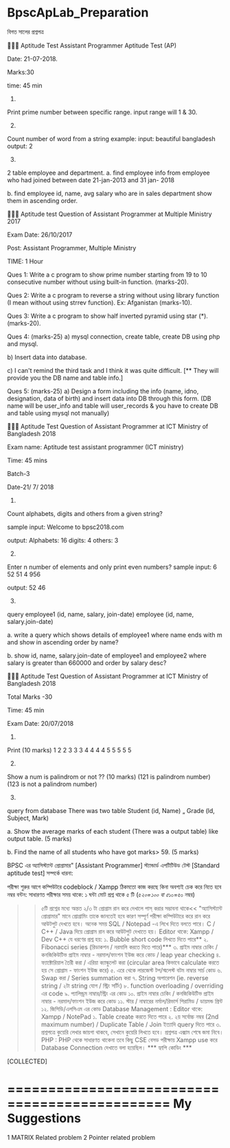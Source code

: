 # BpscApLab_Preparation
বিগত সালের প্রশ্নপত্র

🎯🎯🎯
Aptitude Test Assistant Programmer
Aptitude Test (AP)

Date: 21-07-2018.

Marks:30

time: 45 min

01. 
Print prime number between specific range. input range will 1 & 30.

02. 
Count number of word from a string
example: 
input: beautiful bangladesh 
output: 2

3. 
2 table employee and department.
a. find employee info from employee who had joined between date 21-jan-2013 and 31 jan- 2018

b. find employee id, name, avg salary who are in sales department show them in ascending order.

🎯🎯🎯
Aptitude test Question of Assistant Programmer at Multiple Ministry 2017

Exam Date: 26/10/2017

Post: 
Assistant Programmer, Multiple Ministry

TIME: 1 Hour

Ques 1: 
Write a c program to show prime number starting from 19 to 10 consecutive number without using built-in function. (marks-20).

Ques 2: 
Write a c program to reverse a string
without using library function (I mean without
using strrev function). Ex: Afganistan (marks-10).

Ques 3: 
Write a c program to show half inverted pyramid using star (*). (marks-20).

Ques 4: (marks-25)
a)
mysql connection, create table, create DB using php and mysql.

b)
Insert data into database.

c)
I can't remind the third task and I think it was quite difficult.
[** They will provide you the DB name and table info.]

Ques 5: (marks-25)
a)
Design a form including the info (name, idno, designation, data of birth) and insert data into DB through this form. (DB name will be user_info and table will user_records & you have to create DB and table using mysql not manually)

🎯🎯🎯
Aptitude Test Question of Assistant
Programmer at ICT Ministry of
Bangladesh 2018

Exam name: 
Aptitude test assistant programmer (ICT ministry)

Time: 45 mins

Batch-3

Date-21/ 7/ 2018

01.
Count alphabets, digits and others from a given string?

sample input:
Welcome to bpsc2018.com

output:
Alphabets: 16
digits: 4
others: 3

02.
Enter n number of elements and only print even numbers?
sample input:
6
52 51 4 956

output:
52 46

03. 
query
employee1 (id, name, salary, join-date)
employee (id, name, salary.join-date)

a.
write a query which shows details of employee1
where name ends with m and
show in ascending order by name?

b.
show id, name, salary.join-date of employee1 and employee2 where salary
is greater than 660000 and order by salary desc?

🎯🎯🎯
Aptitude Test Question of Assistant Programmer at ICT Ministry of Bangladesh 2018

Total Marks -30

Time: 45 min

Exam Date: 20/07/2018

01.
Print (10 marks)
1
2 2
3 3 3
4 4 4 4
5 5 5 5 5

02.
Show a num is palindrom or not ?? (10 marks)
(121 is palindrom number)
(123 is not a palindrom number)

03.
query from database
There was two table Student (id, Name)
„ Grade (ld, Subject, Mark)

a.
Show the average marks of each student (There was a output table) like output table. (5 marks)

b.
Find the name of all students who have got marks> 59. (5 marks)

BPSC এর অ্যাসিস্ট্যান্ট প্রোগ্রামার" [Assistant Programmer] স্ট্যান্ডার্ড এপটিটিউড টেস্ট [Standard aptitude test] সম্পর্কে ধারনা: 

পরীক্ষা শুরুর আগে কম্পিউটরে codeblock / Xampp ঠিকমতো কাজ করছে কিনা অবশ্যই চেক করে নিতে হবে
নম্বর বন্টন:
সাধারণত পরীক্ষার সময় থাকে: ১ ঘন্টা
মোট প্রশ্ন থাকে ৫ টি (৫*২০=১০০ বা ৫*১০=৫০ নম্বর)
>>৫টি প্রশ্নের মধ্যে অন্তত ২/৩ টা প্রোগ্রাম রান করে দেখালে পাস্ করার সম্ভাবনা থাকে<<
"অ্যাসিস্ট্যান্ট প্রোগ্রামার" মানে প্রোগ্রামিং তাকে জানতেই হবে কারণ সম্পূর্ণ পরীক্ষা কম্পিউটারে করে রান করে আউটপুট দেখতে হবে। অনেক সময় SQL / Notepad -এ লিখে দিতে বলতে পারে।
C / C++ / Java দিয়ে প্রোগ্রাম রান করে আউটপুট দেখাতে হয়।
Editor থাকে: Xampp / Dev C++
যে ধরণের প্রশ্ন হয়:
১. Bubble short code লিখতে দিতে পারে**
২. Fibonacci series (রিডাকশন / নরমালি করতে দিতে পারে)***
৩. প্রাইম নাম্বার চেকিং / কনজিকিউটিভ প্রাইম নাম্বার - নরমাল/ফাংশন ইউজ করে কোড / leap year checking
৪. ফ্যাক্টোরিয়াল তৈরী করা / এরিয়া ক্যাল্কুলেট করা (circular area কিভাবে calculate করতে হয় সে প্রোগ্রাম - ফাংশন ইউজ করে)
৫. এরে থেকে লারজেস্ট টপ/স্মলেস্ট বটম নাম্বার সার্চ কোড
৬. Swap করা / Series summation করা
৭. String অপারেশন (ie. reverse string / ২টা string যোগ / স্ট্রিং সর্টিং)
৮. function overloading / overriding এর code
৯. প্যালিন্ড্রম নাম্বার/স্ট্রিং এর কোড
১০. প্রাইম নাম্বার চেকিং / কনজিকিউটিভ প্রাইম নাম্বার - নরমাল/ফাংশন ইউজ করে কোড
১১. স্টার / নাম্বারের  নর্মাল/রিভার্স পিরামিড / ডায়মন্ড প্রিন্ট 
১২. জিসিডি/এলসিএম এর কোড 
Database Management :
Editor থাকে: Xampp / NotePad
১. Table create করতে দিতে পারে
২. ২য় সর্বোচ্চ নম্বর (2nd maximum number) / Duplicate Table / Join ইত্যাদি query দিতে পারে
৩. প্রশ্নপত্রে কুয়েরি লেখার জায়গা থাকবে, সেখানে কুয়েরি লিখতে হবে। প্রশ্নপত্র এক্সাম শেষে জমা নিবে।
PHP :
PHP থেকে সাধারণত থাকেনা তবে কিছু CSE বেসড পরীক্ষায় Xampp use করে Database Connection দেখাতে বলা হয়েছিল।
*** হ্যাপি কোডিং ***

[COLLECTED]

==============================================
My Suggestions 
===============================================
1 MATRIX Related problem
2 Pointer related problem
